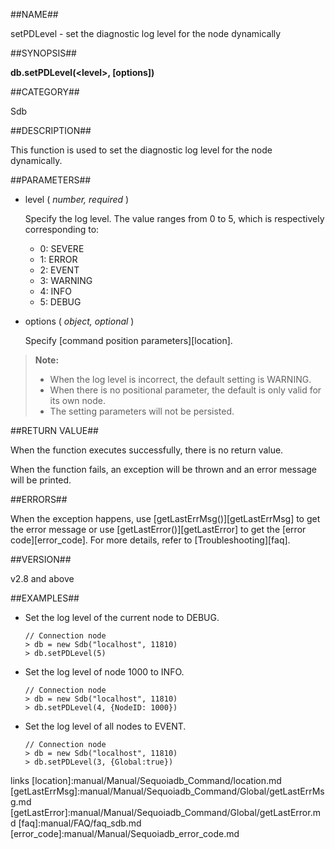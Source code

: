 ##NAME##

setPDLevel -  set the diagnostic log level for the node dynamically

##SYNOPSIS##

**db.setPDLevel(\<level\>, [options])**

##CATEGORY##

Sdb

##DESCRIPTION##

This function is used to set the diagnostic log level for the node dynamically.

##PARAMETERS##

- level ( *number, required* )

    Specify the log level. The value ranges from 0 to 5, which is respectively corresponding to:

    - 0: SEVERE
    - 1: ERROR
    - 2: EVENT
    - 3: WARNING
    - 4: INFO
    - 5: DEBUG

- options ( *object, optional* )

    Specify [command position parameters][location].

> **Note:**
>
> * When the log level is incorrect, the default setting is WARNING.
> * When there is no positional parameter, the default is only valid for its own node.
> * The setting parameters will not be persisted.

##RETURN VALUE##

When the function executes successfully, there is no return value.

When the function fails, an exception will be thrown and an error message will be printed.

##ERRORS##

When the exception happens, use [getLastErrMsg()][getLastErrMsg] to get the error message or use [getLastError()][getLastError] to get the [error code][error_code]. For more details, refer to [Troubleshooting][faq].

##VERSION##

v2.8 and above

##EXAMPLES##

* Set the log level of the current node to DEBUG.

    ```lang-javascript
    // Connection node
    > db = new Sdb("localhost", 11810)
    > db.setPDLevel(5)
    ```

* Set the log level of node 1000 to INFO.

    ```lang-javascript
    // Connection node
    > db = new Sdb("localhost", 11810)
    > db.setPDLevel(4, {NodeID: 1000})
    ```

* Set the log level of all nodes to EVENT.

    ```lang-javascript
    // Connection node
    > db = new Sdb("localhost", 11810)
    > db.setPDLevel(3, {Global:true})
    ```


[^_^]:
   links
[location]:manual/Manual/Sequoiadb_Command/location.md
[getLastErrMsg]:manual/Manual/Sequoiadb_Command/Global/getLastErrMsg.md
[getLastError]:manual/Manual/Sequoiadb_Command/Global/getLastError.md
[faq]:manual/FAQ/faq_sdb.md
[error_code]:manual/Manual/Sequoiadb_error_code.md